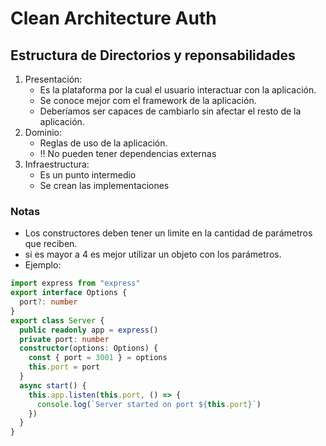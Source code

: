 # Clean Architecture Auth

## Estructura de Directorios y reponsabilidades

1. Presentación:
   - Es la plataforma por la cual el usuario interactuar con la aplicación.
   - Se conoce mejor com el framework de la aplicación.
   - Deberíamos ser capaces de cambiarlo sin afectar el resto de la aplicación.
2. Dominio:
   - Reglas de uso de la aplicación.
   - !! No pueden tener dependencias externas
3. Infraestructura:
   - Es un punto intermedio
   - Se crean las implementaciones

### Notas

- Los constructores deben tener un limite en la cantidad de parámetros que reciben.
- si es mayor a 4 es mejor utilizar un objeto con los parámetros.
- Ejemplo:

```typescript
import express from "express"
export interface Options {
  port?: number
}
export class Server {
  public readonly app = express()
  private port: number
  constructor(options: Options) {
    const { port = 3001 } = options
    this.port = port
  }
  async start() {
    this.app.listen(this.port, () => {
      console.log(`Server started on port ${this.port}`)
    })
  }
}
```
